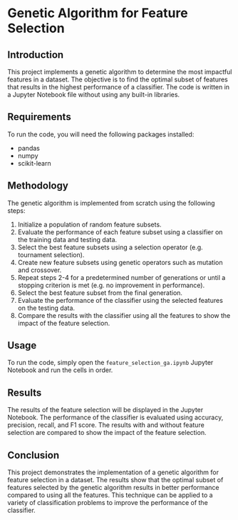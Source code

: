 # Genetic Algorithm for Feature Selection

## Introduction

This project implements a genetic algorithm to determine the most impactful features in a dataset. The objective is to find the optimal subset of features that results in the highest performance of a classifier. The code is written in a Jupyter Notebook file without using any built-in libraries.

## Requirements

To run the code, you will need the following packages installed:
- pandas
- numpy
- scikit-learn

## Methodology

The genetic algorithm is implemented from scratch using the following steps:

1. Initialize a population of random feature subsets.
2. Evaluate the performance of each feature subset using a classifier on the training data and testing data.
3. Select the best feature subsets using a selection operator (e.g. tournament selection).
4. Create new feature subsets using genetic operators such as mutation and crossover.
5. Repeat steps 2-4 for a predetermined number of generations or until a stopping criterion is met (e.g. no improvement in performance).
6. Select the best feature subset from the final generation.
7. Evaluate the performance of the classifier using the selected features on the testing data.
8. Compare the results with the classifier using all the features to show the impact of the feature selection.

## Usage

To run the code, simply open the `feature_selection_ga.ipynb` Jupyter Notebook and run the cells in order.

## Results

The results of the feature selection will be displayed in the Jupyter Notebook. The performance of the classifier is evaluated using accuracy, precision, recall, and F1 score. The results with and without feature selection are compared to show the impact of the feature selection.

## Conclusion

This project demonstrates the implementation of a genetic algorithm for feature selection in a dataset. The results show that the optimal subset of features selected by the genetic algorithm results in better performance compared to using all the features. This technique can be applied to a variety of classification problems to improve the performance of the classifier.
